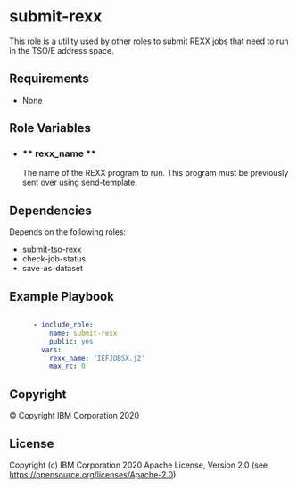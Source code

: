 submit-rexx
=========

This role is a utility used by other roles to submit REXX jobs that need to run in the TSO/E address space.


Requirements
------------

* None

Role Variables
--------------
- ### ** rexx_name **
   The name of the REXX program to run.  This program must be previously sent over using send-template.


Dependencies
------------

Depends on the following roles:

* submit-tso-rexx
* check-job-status
* save-as-dataset

Example Playbook
----------------
```yaml

      - include_role:
          name: submit-rexx
          public: yes
        vars:
          rexx_name: 'IEFJOBSX.j2'
          max_rc: 0

```

## Copyright

© Copyright IBM Corporation 2020

License
-------

Copyright (c) IBM Corporation 2020 Apache License, Version 2.0 (see https://opensource.org/licenses/Apache-2.0)

